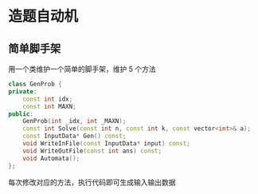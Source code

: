 # 造题自动机

## 简单脚手架

用一个类维护一个简单的脚手架，维护 $5$ 个方法

```cpp
class GenProb {
private:
    const int idx;
    const int MAXN;
public:
    GenProb(int _idx, int _MAXN);
    const int Solve(const int n, const int k, const vector<int>& a);
    const InputData* Gen() const;
    void WriteInFile(const InputData* input) const;
    void WriteOutFile(const int ans) const;
    void Automata();
};
```

每次修改对应的方法，执行代码即可生成输入输出数据